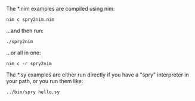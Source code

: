 The *.nim examples are compiled using nim:

	nim c spry2nim.nim

...and then run:

	./spry2nim

...or all in one:

	nim c -r spry2nim


The *.sy examples are either run directly if
you have a "spry" interpreter in your path, or
you run them like:

	../bin/spry hello.sy


